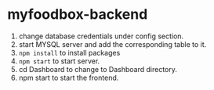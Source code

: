 # myfoodbox-backend

1. change database credentials under config section.
2. start MYSQL server and add the corresponding table to it.
3. `npm install` to install packages
4. `npm start` to start server.
5. cd Dashboard to change to Dashboard directory.
6. npm start to start the frontend.
